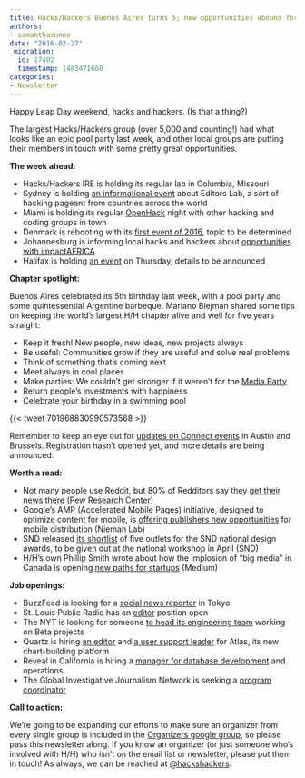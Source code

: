 ```yaml
---
title: Hacks/Hackers Buenos Aires turns 5; new opportunities abound for other groups
authors:
- samanthasunne
date: "2016-02-27"
_migration:
  id: 17402
  timestamp: 1483471660
categories:
- Newsletter
---
```


Happy Leap Day weekend, hacks and hackers. (Is that a thing?)

The largest Hacks/Hackers group (over 5,000 and counting!) had what looks like an epic pool party last week, and other local groups are putting their members in touch with some pretty great opportunities.

**The week ahead:**

  * Hacks/Hackers IRE is holding its regular lab in Columbia, Missouri
  * Sydney is holding [an informational event][1] about Editors Lab, a sort of hacking pageant from countries across the world
  * Miami is holding its regular [OpenHack][2] night with other hacking and coding groups in town
  * Denmark is rebooting with its [first event of 2016][3], topic to be determined
  * Johannesburg is informing local hacks and hackers about [opportunities with impactAFRICA][4]
  * Halifax is holding [an event][5] on Thursday, details to be announced

**Chapter spotlight:**

Buenos Aires celebrated its 5th birthday last week, with a pool party and some quintessential Argentine barbeque. Mariano Blejman shared some tips on keeping the world’s largest H/H chapter alive and well for five years straight:

  * Keep it fresh! New people, new ideas, new projects always
  * Be useful: Communities grow if they are useful and solve real problems
  * Think of something that&#8217;s coming next
  * Meet always in cool places
  * Make parties: We couldn&#8217;t get stronger if it weren&#8217;t for the [Media Party][6]
  * Return people’s investments with happiness
  * Celebrate your birthday in a swimming pool

{{< tweet 701968830990573568 >}}

Remember to keep an eye out for [updates on Connect events][7] in Austin and Brussels. Registration hasn’t opened yet, and more details are being announced.

**Worth a read:**

  * Not many people use Reddit, but 80% of Redditors say they [get their news there][8] (Pew Research Center)
  * Google’s AMP (Accelerated Mobile Pages) initiative, designed to optimize content for mobile, is [offering publishers new opportunities][9] for mobile distribution (Nieman Lab)
  * SND released [its shortlist][10] of five outlets for the SND national design awards, to be given out at the national workshop in April (SND)
  * H/H’s own Phillip Smith wrote about how the implosion of “big media” in Canada is opening [new paths for startups][11] (Medium)

**Job openings:**

  * BuzzFeed is looking for a [social news reporter][12] in Tokyo
  * St. Louis Public Radio has an [editor][13] position open
  * The NYT is looking for someone [to head its engineering team][14] working on Beta projects
  * Quartz is hiring [an editor][15] and [a user support leader][16] for Atlas, its new chart-building platform
  * Reveal in California is hiring a [manager for database development][17] and operations
  * The Global Investigative Journalism Network is seeking a [program coordinator][18]

**Call to action:**

We’re going to be expanding our efforts to make sure an organizer from every single group is included in the [Organizers google group][19], so please pass this newsletter along. If you know an organizer (or just someone who’s involved with H/H) who isn’t on the email list or newsletter, please put them in touch! As always, we can be reached at [@hackshackers][20].

 [1]: http://www.meetup.com/Hacks-Hackers-Sydney/events/228388074/
 [2]: http://www.meetup.com/Hacks-Hackers-Miami/events/228965366/
 [3]: http://www.meetup.com/Hacks-Hackers-DK/events/228583663/
 [4]: http://www.meetup.com/HacksHackersAfrica/events/229067554/
 [5]: https://www.facebook.com/HacksHackersHFX/
 [6]: http://mediaparty.info/
 [7]: http://connect.hackshackers.com/
 [8]: http://www.journalism.org/2016/02/25/nearly-eight-in-ten-reddit-users-get-news-on-the-site/
 [9]: http://www.niemanlab.org/2016/02/diving-all-in-or-dipping-a-toe-how-publishers-are-approaching-googles-accelerated-mobile-pages-initiative/
 [10]: http://www.snd.org/2016/02/snd-digital-five-short-listed-for-worlds-best/
 [11]: https://medium.com/hacks-hackers-journalism-meets-technology/dear-media-entrepreneurs-it-s-time-to-look-north-189f16bd1edf#.3efogyjga
 [12]: http://www.buzzfeed.com/about/jobs?gh_jid=95718
 [13]: http://www.stlpublicradio.org/info/jobdetail.php?jobid=105
 [14]: http://www.nytco.com/careers/Technology/#25885
 [15]: http://atlanticmedia.applytojob.com/apply/VBPxTD/Editor-Atlas
 [16]: http://atlanticmedia.applytojob.com/apply/7hBNPD/Head-Of-User-Support-Atlas
 [17]: https://www.revealnews.org/job-opportunities/development-databaseoperations-manager/
 [18]: http://gijn.org/job-posting-program-coordinator-global-investigative-journalism-network/?platform=hootsuite
 [19]: https://groups.google.com/forum/#!forum/hackshackersorganizers
 [20]: https://twitter.com/hackshackers